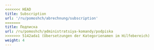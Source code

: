 ```yaml
---
<<<<<<< HEAD
title: Subscription
url: '/ru/pomoshch/abrechnung/subscription'
=======
title: Подписка
url: /ru/pomoshch/administratsiya-komandy/podpiska
>>>>>>> 5142ada1 (Übersetzungen der Kategorienamen im Hilfebereich)
weight: 4
---
```

